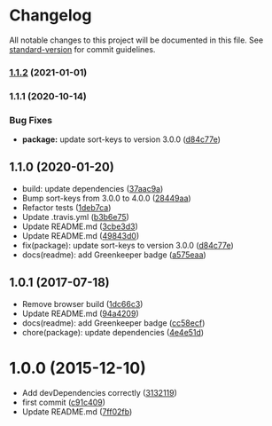 # Changelog

All notable changes to this project will be documented in this file. See [standard-version](https://github.com/conventional-changelog/standard-version) for commit guidelines.

### [1.1.2](https://github.com/Kikobeats/sort-values/compare/v1.1.1...v1.1.2) (2021-01-01)

### 1.1.1 (2020-10-14)


### Bug Fixes

* **package:** update sort-keys to version 3.0.0 ([d84c77e](https://github.com/Kikobeats/sort-values/commit/d84c77eab4acd514d9de073c50e1baf63af0af70))

## 1.1.0 (2020-01-20)

* build: update dependencies ([37aac9a](https://github.com/Kikobeats/sort-values/commit/37aac9a))
* Bump sort-keys from 3.0.0 to 4.0.0 ([28449aa](https://github.com/Kikobeats/sort-values/commit/28449aa))
* Refactor tests ([1deb7ca](https://github.com/Kikobeats/sort-values/commit/1deb7ca))
* Update .travis.yml ([b3b6e75](https://github.com/Kikobeats/sort-values/commit/b3b6e75))
* Update README.md ([3cbe3d3](https://github.com/Kikobeats/sort-values/commit/3cbe3d3))
* Update README.md ([49843d0](https://github.com/Kikobeats/sort-values/commit/49843d0))
* fix(package): update sort-keys to version 3.0.0 ([d84c77e](https://github.com/Kikobeats/sort-values/commit/d84c77e))
* docs(readme): add Greenkeeper badge ([a575eaa](https://github.com/Kikobeats/sort-values/commit/a575eaa))



<a name="1.0.1"></a>
## 1.0.1 (2017-07-18)

* Remove browser build ([1dc66c3](https://github.com/Kikobeats/sort-values/commit/1dc66c3))
* Update README.md ([94a4209](https://github.com/Kikobeats/sort-values/commit/94a4209))
* docs(readme): add Greenkeeper badge ([cc58ecf](https://github.com/Kikobeats/sort-values/commit/cc58ecf))
* chore(package): update dependencies ([4e4e51d](https://github.com/Kikobeats/sort-values/commit/4e4e51d))



<a name="1.0.0"></a>
# 1.0.0 (2015-12-10)


* Add devDependencies correctly ([3132119](https://github.com/kikobeats/sort-values/commit/3132119))
* first commit ([c91c409](https://github.com/kikobeats/sort-values/commit/c91c409))
* Update README.md ([7ff02fb](https://github.com/kikobeats/sort-values/commit/7ff02fb))
